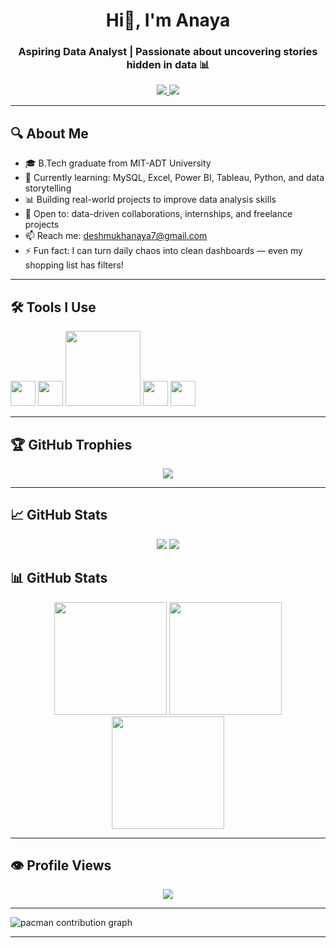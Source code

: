 <h1 align="center">Hi👋, I'm Anaya </h1>
<h3 align="center">Aspiring Data Analyst | Passionate about uncovering stories hidden in data 📊</h3>

<p align="center">
  <a href="https://www.datascienceportfol.io/deshmukhanaya7" target="_blank">
    <img src="https://img.shields.io/badge/Portfolio-Visit-blue?style=for-the-badge&logo=google-chrome" />
  </a>
  <a href="https://www.linkedin.com/in/anayadeshmukh/" target="_blank">
    <img src="https://img.shields.io/badge/LinkedIn-Anaya%20Deshmukh-blue?style=for-the-badge&logo=linkedin" />
  </a>
</p>

---

## 🔍 About Me
- 🎓 B.Tech graduate from MIT-ADT University  
- 🌱 Currently learning: MySQL, Excel, Power BI, Tableau, Python, and data storytelling  
- 📊 Building real-world projects to improve data analysis skills  
- 🤝 Open to: data-driven collaborations, internships, and freelance projects  
- 📫 Reach me: deshmukhanaya7@gmail.com
- ⚡ Fun fact:  I can turn daily chaos into clean dashboards — even my shopping list has filters!

---
## 🛠️ Tools I Use

<p align="left">
  <img src="https://cdn.jsdelivr.net/gh/devicons/devicon/icons/python/python-original.svg" width="40" />
  <img src="https://cdn.jsdelivr.net/gh/devicons/devicon/icons/mysql/mysql-original.svg" width="40" />
  <img src="https://upload.wikimedia.org/wikipedia/commons/4/4b/Tableau_Logo.png" width="120" />
  <img src="https://upload.wikimedia.org/wikipedia/commons/c/cf/New_Power_BI_Logo.svg" width="40" />
  <img src="https://cdn.jsdelivr.net/gh/devicons/devicon/icons/github/github-original.svg" width="40" />
</p>

---

## 🏆 GitHub Trophies
<p align="center">
  <img src="https://github-profile-trophy.vercel.app/?username=AnayaDeshmukh&theme=flat&no-frame=true&margin-w=5&column=9" />
</p>

---

## 📈 GitHub Stats
<p align="center">
  <img src="https://github-readme-stats.vercel.app/api?username=AnayaDeshmukh&show_icons=true&theme=tokyonight" />
  <img src="https://github-readme-streak-stats.herokuapp.com/?user=AnayaDeshmukh&theme=tokyonight" />
</p>

## 📊 GitHub Stats
<p align="center">
  <img height="180em" src="https://github-readme-stats.vercel.app/api?username=AnayaDeshmukh&show_icons=true&theme=tokyonight" />
  <img height="180em" src="https://github-readme-streak-stats.herokuapp.com/?user=AnayaDeshmukh&theme=tokyonight" />
  <img height="180em" src="https://github-readme-stats.vercel.app/api/top-langs/?username=AnayaDeshmukh&layout=compact&theme=tokyonight" />
</p>

---
## 👁️ Profile Views
<p align="center">
  <img src="https://komarev.com/ghpvc/?username=AnayaDeshmukh&label=Visitors&style=flat&color=blue" />
</p>

---

<picture>
  <source media="(prefers-color-scheme: dark)" srcset="https://raw.githubusercontent.com/AnayaDeshmukh/AnayaDeshmukh/output/pacman-contribution-graph-dark.svg">
  <source media="(prefers-color-scheme: light)" srcset="https://raw.githubusercontent.com/AnayaDeshmukh/AnayaDeshmukh/output/pacman-contribution-graph.svg">
  <img alt="pacman contribution graph" src="https://raw.githubusercontent.com/AnayaDeshmukh/AnayaDeshmukh/output/pacman-contribution-graph.svg">
</picture>

---

